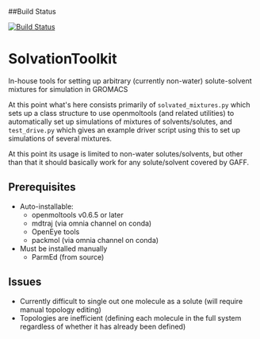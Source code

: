 ##Build Status

[![Build Status](https://travis-ci.org/nividic/SolvationToolkit.svg?branch=master)](https://travis-ci.org/nividic/SolvationToolkit)

# SolvationToolkit
In-house tools for setting up arbitrary (currently non-water) solute-solvent mixtures for simulation in GROMACS

At this point what's here consists primarily of `solvated_mixtures.py` which sets up a class structure to use openmoltools (and related utilities) to automatically set up simulations of mixtures of solvents/solutes, and `test_drive.py` which gives an example driver script using this to set up simulations of several mixtures. 

At this point its usage is limited to non-water solutes/solvents, but other than that it should basically work for any solute/solvent covered by GAFF.  


## Prerequisites
* Auto-installable:
  * openmoltools v0.6.5 or later
  * mdtraj (via omnia channel on conda)
  * OpenEye tools
  * packmol (via omnia channel on conda)
* Must be installed manually
  * ParmEd (from source)

## Issues
* Currently difficult to single out one molecule as a solute (will require manual topology editing)
* Topologies are inefficient (defining each molecule in the full system regardless of whether it has already been defined)
